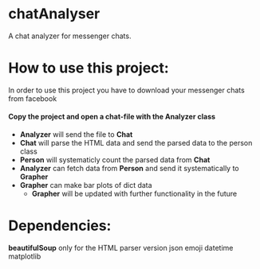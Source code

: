 # chatAnalyser
 A chat analyzer for messenger chats. 
 
# How to use this project:
 In order to use this project you have to download your messenger chats from facebook

#### Copy the project and open a chat-file with the Analyzer class
  * **Analyzer** will send the file to **Chat**
  * **Chat** will parse the HTML data and send the parsed data to the person class
  * **Person** will systematicly count the parsed data from **Chat**
  * **Analyzer** can fetch data from **Person** and send it systematically to **Grapher**
  * **Grapher** can make bar plots of dict data
    * **Grapher** will be updated with further functionality in the future 

# Dependencies:
  **beautifulSoup** only for the HTML parser version
  json
  emoji
  datetime
  matplotlib
